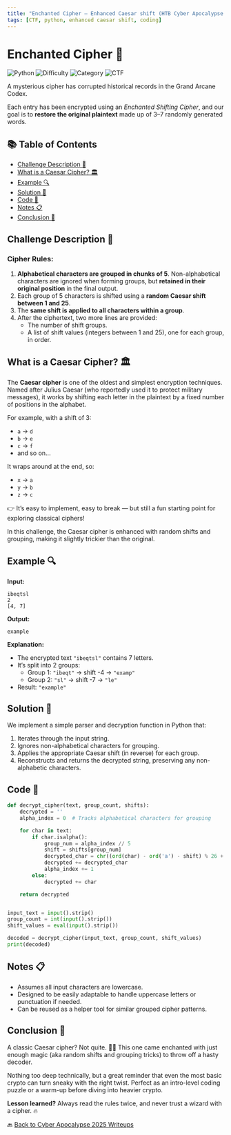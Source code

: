 ```yaml
---
title: "Enchanted Cipher – Enhanced Caesar shift (HTB Cyber Apocalypse 2025)"
tags: [CTF, python, enhanced caesar shift, coding]
---
```


# Enchanted Cipher 🔐

![Python](https://img.shields.io/badge/language-Python-blue.svg)
![Difficulty](https://img.shields.io/badge/difficulty-Easy-blue.svg)
![Category](https://img.shields.io/badge/category-Coding-lightgrey.svg)
![CTF](https://img.shields.io/badge/Event-HTB%20Cyber%20Apocalypse%202025-purple)

A mysterious cipher has corrupted historical records in the Grand Arcane Codex. 

Each entry has been encrypted using an *Enchanted Shifting Cipher*, and our goal is to **restore the original plaintext** made up of 3–7 randomly generated words.

## 📚 Table of Contents

- [Challenge Description 📜](#challenge-description-)
- [What is a Caesar Cipher? 🏛️](#what-is-a-caesar-cipher-%EF%B8%8F)
- [Example 🔍](#example-)
- [Solution 🤩](#solution-)
- [Code 🦖](#code-)
- [Notes 📋](#notes-)
- [Conclusion 🧾](#conclusion-)

## Challenge Description 📜

### Cipher Rules:

1. **Alphabetical characters are grouped in chunks of 5**. Non-alphabetical characters are ignored when forming groups, but **retained in their original position** in the final output.
2. Each group of 5 characters is shifted using a **random Caesar shift between 1 and 25**.
3. The **same shift is applied to all characters within a group**.
4. After the ciphertext, two more lines are provided:
   - The number of shift groups.
   - A list of shift values (integers between 1 and 25), one for each group, in order.

## What is a Caesar Cipher? 🏛️

The **Caesar cipher** is one of the oldest and simplest encryption techniques. Named after Julius Caesar (who reportedly used it to protect military messages), it works by shifting each letter in the plaintext by a fixed number of positions in the alphabet.

For example, with a shift of 3:
- `a` → `d`
- `b` → `e`
- `c` → `f`
- and so on...

It wraps around at the end, so:
- `x` → `a`
- `y` → `b`
- `z` → `c`

👉 It’s easy to implement, easy to break — but still a fun starting point for exploring classical ciphers!

In this challenge, the Caesar cipher is enhanced with random shifts and grouping, making it slightly trickier than the original.

## Example 🔍

**Input:**
```
ibeqtsl
2
[4, 7]
```

**Output:**
```
example
```

**Explanation:**

- The encrypted text `"ibeqtsl"` contains 7 letters.
- It’s split into 2 groups:  
  - Group 1: `"ibeqt"` → shift -4 → `"examp"`  
  - Group 2: `"sl"` → shift -7 → `"le"`  
- Result: `"example"`

## Solution 🤩

We implement a simple parser and decryption function in Python that:

1. Iterates through the input string.
2. Ignores non-alphabetical characters for grouping.
3. Applies the appropriate Caesar shift (in reverse) for each group.
4. Reconstructs and returns the decrypted string, preserving any non-alphabetic characters.

## Code 🦖

```python
def decrypt_cipher(text, group_count, shifts):
    decrypted = ''
    alpha_index = 0  # Tracks alphabetical characters for grouping

    for char in text:
        if char.isalpha():
            group_num = alpha_index // 5
            shift = shifts[group_num]
            decrypted_char = chr((ord(char) - ord('a') - shift) % 26 + ord('a'))
            decrypted += decrypted_char
            alpha_index += 1
        else:
            decrypted += char

    return decrypted


input_text = input().strip()
group_count = int(input().strip())
shift_values = eval(input().strip())

decoded = decrypt_cipher(input_text, group_count, shift_values)
print(decoded)
```

## Notes 📋

- Assumes all input characters are lowercase.
- Designed to be easily adaptable to handle uppercase letters or punctuation if needed.
- Can be reused as a helper tool for similar grouped cipher patterns.

## Conclusion 🧾

A classic Caesar cipher? Not quite. 🧙‍♂️
This one came enchanted with just enough magic (aka random shifts and grouping tricks) to throw off a hasty decoder.

Nothing too deep technically, but a great reminder that even the most basic crypto can turn sneaky with the right twist. Perfect as an intro-level coding puzzle or a warm-up before diving into heavier crypto.

**Lesson learned?** Always read the rules twice, and never trust a wizard with a cipher. 🔥

🔙 [Back to Cyber Apocalypse 2025 Writeups](../../)
